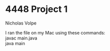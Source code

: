 # 4448 Project 1
Nicholas Volpe

I ran the file on my Mac using these commands:  
javac main.java  
java main
